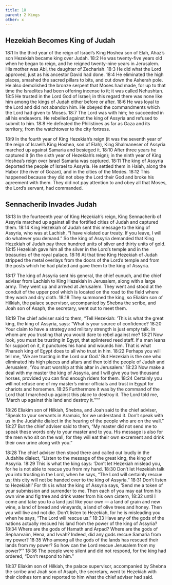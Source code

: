 ```yaml
---
title: 18
parent: 2 Kings
other: x
---
```


## Hezekiah Becomes King of Judah

<a name="18:1">18:1</a> In the third year of the reign of Israel’s King Hoshea son of Elah, Ahaz’s son Hezekiah became king over Judah. <a name="18:2">18:2</a> He was twenty-five years old when he began to reign, and he reigned twenty-nine years in Jerusalem. His mother was Abi, the daughter of Zechariah. <a name="18:3">18:3</a> He did what the Lord approved, just as his ancestor David had done. <a name="18:4">18:4</a> He eliminated the high places, smashed the sacred pillars to bits, and cut down the Asherah pole. He also demolished the bronze serpent that Moses had made, for up to that time the Israelites had been offering incense to it; it was called Nehushtan. <a name="18:5">18:5</a> He trusted in the Lord God of Israel; in this regard there was none like him among the kings of Judah either before or after. <a name="18:6">18:6</a> He was loyal to the Lord and did not abandon him. He obeyed the commandments which the Lord had given to Moses. <a name="18:7">18:7</a> The Lord was with him; he succeeded in all his endeavors. He rebelled against the king of Assyria and refused to submit to him. <a name="18:8">18:8</a> He defeated the Philistines as far as Gaza and its territory, from the watchtower to the city fortress.

<a name="18:9">18:9</a> In the fourth year of King Hezekiah’s reign (it was the seventh year of the reign of Israel’s King Hoshea, son of Elah), King Shalmaneser of Assyria marched up against Samaria and besieged it. <a name="18:10">18:10</a> After three years he captured it (in the sixth year of Hezekiah’s reign); in the ninth year of King Hoshea’s reign over Israel Samaria was captured. <a name="18:11">18:11</a> The king of Assyria deported the people of Israel to Assyria. He settled them in Halah, along the Habor (the river of Gozan), and in the cities of the Medes. <a name="18:12">18:12</a> This happened because they did not obey the Lord their God and broke his agreement with them. They did not pay attention to and obey all that Moses, the Lord’s servant, had commanded.

## Sennacherib Invades Judah

<a name="18:13">18:13</a> In the fourteenth year of King Hezekiah’s reign, King Sennacherib of Assyria marched up against all the fortified cities of Judah and captured them. <a name="18:14">18:14</a> King Hezekiah of Judah sent this message to the king of Assyria, who was at Lachish, “I have violated our treaty. If you leave, I will do whatever you demand.” So the king of Assyria demanded that King Hezekiah of Judah pay three hundred units of silver and thirty units of gold. <a name="18:15">18:15</a> Hezekiah gave him all the silver in the Lord’s temple and in the treasuries of the royal palace. <a name="18:16">18:16</a> At that time King Hezekiah of Judah stripped the metal overlays from the doors of the Lord’s temple and from the posts which he had plated and gave them to the king of Assyria.

<a name="18:17">18:17</a> The king of Assyria sent his general, the chief eunuch, and the chief adviser from Lachish to King Hezekiah in Jerusalem, along with a large army. They went up and arrived at Jerusalem. They went and stood at the conduit of the upper pool which is located on the road to the field where they wash and dry cloth. <a name="18:18">18:18</a> They summoned the king, so Eliakim son of Hilkiah, the palace supervisor, accompanied by Shebna the scribe, and Joah son of Asaph, the secretary, went out to meet them.

<a name="18:19">18:19</a> The chief adviser said to them, “Tell Hezekiah: ‘This is what the great king, the king of Assyria, says: “What is your source of confidence? <a name="18:20">18:20</a> Your claim to have a strategy and military strength is just empty talk. In whom are you trusting that you would dare to rebel against me? <a name="18:21">18:21</a> Now look, you must be trusting in Egypt, that splintered reed staff. If a man leans for support on it, it punctures his hand and wounds him. That is what Pharaoh king of Egypt does to all who trust in him. <a name="18:22">18:22</a> Perhaps you will tell me, ‘We are trusting in the Lord our God.’ But Hezekiah is the one who eliminated his high places and altars and then told the people of Judah and Jerusalem, ‘You must worship at this altar in Jerusalem.’ <a name="18:23">18:23</a> Now make a deal with my master the king of Assyria, and I will give you two thousand horses, provided you can find enough riders for them. <a name="18:24">18:24</a> Certainly you will not refuse one of my master’s minor officials and trust in Egypt for chariots and horsemen. <a name="18:25">18:25</a> Furthermore it was by the command of the Lord that I marched up against this place to destroy it. The Lord told me, ‘March up against this land and destroy it.’”’”

<a name="18:26">18:26</a> Eliakim son of Hilkiah, Shebna, and Joah said to the chief adviser, “Speak to your servants in Aramaic, for we understand it. Don’t speak with us in the Judahite dialect in the hearing of the people who are on the wall.” <a name="18:27">18:27</a> But the chief adviser said to them, “My master did not send me to speak these words only to your master and to you. His message is also for the men who sit on the wall, for they will eat their own excrement and drink their own urine along with you.”

<a name="18:28">18:28</a> The chief adviser then stood there and called out loudly in the Judahite dialect, “Listen to the message of the great king, the king of Assyria. <a name="18:29">18:29</a> This is what the king says: ‘Don’t let Hezekiah mislead you, for he is not able to rescue you from my hand. <a name="18:30">18:30</a> Don’t let Hezekiah talk you into trusting in the Lord, when he says, “The Lord will certainly rescue us; this city will not be handed over to the king of Assyria.” <a name="18:31">18:31</a> Don’t listen to Hezekiah!’ For this is what the king of Assyria says, ‘Send me a token of your submission and surrender to me. Then each of you may eat from his own vine and fig tree and drink water from his own cistern, <a name="18:32">18:32</a> until I come and take you to a land just like your own — a land of grain and new wine, a land of bread and vineyards, a land of olive trees and honey. Then you will live and not die. Don’t listen to Hezekiah, for he is misleading you when he says, “The Lord will rescue us.” <a name="18:33">18:33</a> Have any of the gods of the nations actually rescued his land from the power of the king of Assyria? <a name="18:34">18:34</a> Where are the gods of Hamath and Arpad? Where are the gods of Sepharvaim, Hena, and Ivvah? Indeed, did any gods rescue Samaria from my power? <a name="18:35">18:35</a> Who among all the gods of the lands has rescued their lands from my power? So how can the Lord rescue Jerusalem from my power?’” <a name="18:36">18:36</a> The people were silent and did not respond, for the king had ordered, “Don’t respond to him.”

<a name="18:37">18:37</a> Eliakim son of Hilkiah, the palace supervisor, accompanied by Shebna the scribe and Joah son of Asaph, the secretary, went to Hezekiah with their clothes torn and reported to him what the chief adviser had said.
